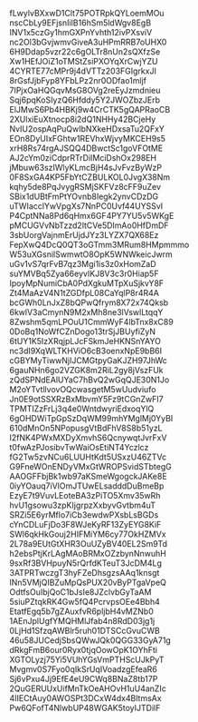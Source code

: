 fLwylvBXxwD1Clt75POTRpkQYLoemMOu
nscCbLy9EFjsnIiIB16hSm5ldWgv8EgB
INV1x5czGy1hmGXPnYvhth12ivPXsviV
nc2Ol3bGvjwmvGiveA3uHPmRRB7oUHX0
6H9Ddap5vzr22c6gOLTr8nUn2sQXfzSe
Xw1HEfJOiZ1oTMStZsiPXOYqXrCwjYZU
4CYRTE77cMPr9j4dVTTz203FGIgrkxJI
8rGsfJjbFyp8YFbLPz2nr0ODfao1mljf
7IPjxOaHQGqvMsG8OVg2reEyJzmdnieu
Sqj6pqKoSIyzQ6Hfddy5Y2JWOZbzJErb
ElJMwS6Pb4HBKj9w4CrCTK5gQAPRaoCB
2XUlxiEuXtnocp8i2dQ1NHHy42BCjeHy
NvIU2ospAqPuQwIbNXkeHDxsaTu2QFxY
EOn8DyUIxFGhtw1REVhxWjvyMKCEH9s5
xrH8Rs74rgAJSQQ4DBwctSc1goVFOtME
AJ2cYm0ziCdprRTrDiIMciDshOx298EH
jMbuw63szIWlyKLmcBjH4sJvFvzByWzP
0F8SxGA4KP5FbYtCZBULKOL0JvgX38Nm
kqhy5de8PqJvygRSMjSKFVz8cFF9uZev
SBix1dUBtFmPtYOvnb8Iegk2ynvCDzDG
uTWIacclYwVpgXs7NnPC0Uvf44UYSSvI
P4CptNNa8Pd6qHmx6GF4PY7YU5v5WKgE
pMCUGVvNbTzzd2ltCVe5DImAo0HfDmDF
3sbUorgVajnmErUjdJYz3LYZX7QX68Ez
FepXwQ4DcQ0QT3oGTmm3MRum8HMpmmmo
W53uXGsnilSwmwtO8OpK5WNWkeicJwrm
uGv1vS7qrFvB7qz3Mgi1is3z0xHomZaD
suYMVBq5Zya66eyvIKJ8V3c3r0Hiap5F
IpoyMpNumiCbA0PdXgkuMTpXuSjkvY8F
Zt4MaAzV4N1tZGDfpL08CaYqlP8r4R4A
bcGWh0LnJxZ8bQPwQfrym8X72x74Qksb
6kwlV3aCmynN9M2xMh8ne3lVswlLtqqY
8Zwshm5qmLPOuU1CmmWyF4lbTnx8xC89
0DoBq1NoWfCZnDogo13trSjJBUyfiZyN
6tUY1K5IzXRqjpLJcFSkmJeHKNSnYAYO
nc3dI9XqWLTKHViO6cB3oenxNpE9bB6I
cGBYMyTiwwNjIJCMGtpyGaKJZH97JhWc
6gauNHn6go2VZGK8m2RiL2gy8jVszFUk
zQdSPNdEAlUYaC7hBvQ2wGqQJE30N1Jo
M2oYTvtllvovOQcwasgetM5wUudviufo
Jn0E9otSSXRzBxMbvmY5Fz9tCGnZwFI7
TPMTIZzFrLj3q4e0WntdwyriEdxoqYlQ
6gOHDWiTpGpSzDqWM99mhYMglMj0YyBI
610dMnOn5NPopusgVtBdFhV8S8b51yzL
I2fNK4PWxMXDyXmvhS6QcnywqtJvrFxV
t0fwAzPJosibvTwWaiOsEtiNT4Yczlcz
fG2Tw5zvNCu6LUUHtKdt5USxzU46ZTVc
G9FneWOnENDyVMxGtWROPSvidSTbtegG
AAOGFFbjBk1wb97aKSmeWgogckJAKe8E
0iyYOauq7iVlOmJTUwELsadddDuBmeBp
EzyE7t9VuvLEoteBA3zPiTO5Xmv35wRh
hvU1gsowu3zpKIjgrpzXxbyvGvtbm4uT
SRZi5E6yrMflo7iCb3ewdwPXsbLsBGDs
cYnCDLuFjDo3F8WJeKyRF13ZyEYG8KiF
SWl6qkHkGouj2HIFMiYM6cy77OkHZMVx
2L78a9EUtGtXHR3OuUZyBV40EL2Sm9Td
h2ebsPtjKrLAgMAoBRMxOZzbynNnwuhH
9sxRf3BVHpuyN5rQrfdKTeuT3JcDM4Lg
3ATPRTwczgT3hyFZeDhsgzsAAq1knsgt
lNn5VMjQIBZuMpQsPUX20vByPTgaVpeQ
OdtfsOuIbjQoC1bJsIe8JZclvbGyTaAM
5siuPZtqkRK4Gw5fQ4PcrvpsOEe4Bbh4
EtatfEgq5b7gZAuxfvR6pljbH4vMZNb0
1AEnJplUgfYMQHMlJfab4n8RdD03jg1j
0LjHd1SfzqAWBlr5ruh01DTSCcGvuCWB
46u58JUCedjSbsQWwJQk0QGG33GyA71g
dRkgFmB6our0Ryx0tjqOowOpK1OYhFti
XGTOLyzj75Yi5VUhYGsVmPTHScUJkPyT
Mvgmv0S7Fyo0qIkSrUqIVoadzgEfeaR6
Sj6vPxu4Jj9EfE4eU9CWq8BNaZ8tb17P
2QuGERUUxUifMnTkOeAHOvH1uU4anZIc
4IIECtAuy0AWOSPt3DCxW4dx4BltmsAx
Pw6QFofT4NlwbUP48WGAK5toyIJTDilF
